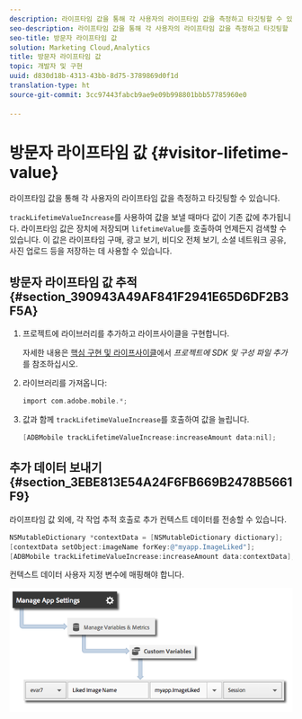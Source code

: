 ```yaml
---
description: 라이프타임 값을 통해 각 사용자의 라이프타임 값을 측정하고 타깃팅할 수 있습니다.
seo-description: 라이프타임 값을 통해 각 사용자의 라이프타임 값을 측정하고 타깃팅할 수 있습니다.
seo-title: 방문자 라이프타임 값
solution: Marketing Cloud,Analytics
title: 방문자 라이프타임 값
topic: 개발자 및 구현
uuid: d830d18b-4313-43bb-8d75-3789869d0f1d
translation-type: ht
source-git-commit: 3cc97443fabcb9ae9e09b998801bbb57785960e0

---
```



# 방문자 라이프타임 값 {#visitor-lifetime-value}

라이프타임 값을 통해 각 사용자의 라이프타임 값을 측정하고 타깃팅할 수 있습니다.

`trackLifetimeValueIncrease`를 사용하여 값을 보낼 때마다 값이 기존 값에 추가됩니다. 라이프타임 값은 장치에 저장되며 `lifetimeValue`를 호출하여 언제든지 검색할 수 있습니다. 이 값은 라이프타임 구매, 광고 보기, 비디오 전체 보기, 소셜 네트워크 공유, 사진 업로드 등을 저장하는 데 사용할 수 있습니다.

## 방문자 라이프타임 값 추적 {#section_390943A49AF841F2941E65D6DF2B3F5A}

1. 프로젝트에 라이브러리를 추가하고 라이프사이클을 구현합니다.

   자세한 내용은 [핵심 구현 및 라이프사이클](/help/ios/getting-started/dev-qs.md)에서 *프로젝트에 SDK 및 구성 파일 추가*&#x200B;를 참조하십시오.
1. 라이브러리를 가져옵니다:

   ```objective-c
   import com.adobe.mobile.*;
   ```

1. 값과 함께 `trackLifetimeValueIncrease`를 호출하여 값을 늘립니다.

   ```objective-c
   [ADBMobile trackLifetimeValueIncrease:increaseAmount data:nil];
   ```

## 추가 데이터 보내기 {#section_3EBE813E54A24F6FB669B2478B5661F9}

라이프타임 값 외에, 각 작업 추적 호출로 추가 컨텍스트 데이터를 전송할 수 있습니다.

```objective-c
NSMutableDictionary *contextData = [NSMutableDictionary dictionary]; 
[contextData setObject:imageName forKey:@"myapp.ImageLiked"]; 
[ADBMobile trackLifetimeValueIncrease:increaseAmount data:contextData];
```

컨텍스트 데이터 사용자 지정 변수에 매핑해야 합니다.

![](assets/map-variable-context-ltv.png)


